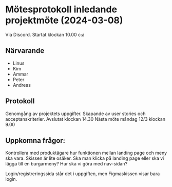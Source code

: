 # Mötesprotokoll inledande projektmöte (2024-03-08)
Via Discord. Startat klockan 10.00 c:a

## Närvarande
* Linus
* Kim
* Ammar
* Peter
* Andreas


## Protokoll
Genomgång av projektets uppgifter.
Skapande av user stories och acceptanskriterier.
Avslutat klockan 14.30
Nästa möte måndag 12/3 klockan 9.00


## Uppkomna frågor:
Kontrollera med produktägare hur funktionen mellan landing page och meny ska vara.
Skissen är lite osäker. Ska man klicka på landing page eller ska vi lägga till en burgarmeny?
Hur ska vi göra med nav-sidan?

Login/registreringssida står det i uppgiften, men Figmaskissen visar bara login.
